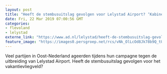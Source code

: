 ```yaml
---
layout: post
title: "Heeft de stembusuitslag gevolgen voor Lelystad Airport? ‘Kabinet staat in Eerste Kamer voor dichte deur’"
date: Fri, 22 Mar 2019 07:00:56 GMT
categories: 
- flevoland 
- lelystad 
externe_link: "https://www.ad.nl/lelystad/heeft-de-stembusuitslag-gevolgen-voor-lelystad-airport-kabinet-staat-in-eerste-kamer-voor-dichte-deur~a985f6d6/"
feature_image: "https://images0.persgroep.net/rcs/vNk_OlLcOd8Jk78b9Q_tUBGdNcg/diocontent/143638167/_fitwidth/400/?appId=21791a8992982cd8da851550a453bd7f&quality=0.7"
---
```


Veel partijen in Oost-Nederland ageerden tijdens hun campagne tegen de uitbreiding van Lelystad Airport. Heeft de stembusuitslag gevolgen voor het vakantievliegveld?
